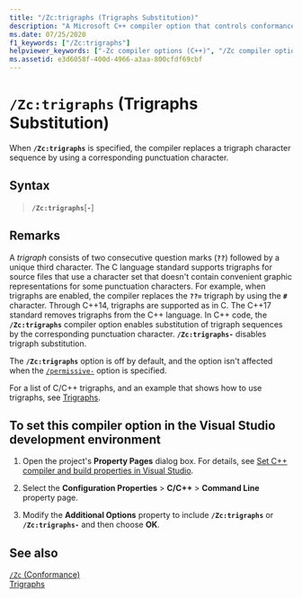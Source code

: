 ```yaml
---
title: "/Zc:trigraphs (Trigraphs Substitution)"
description: "A Microsoft C++ compiler option that controls conformance support for trigraphs."
ms.date: 07/25/2020
f1_keywords: ["/Zc:trigraphs"]
helpviewer_keywords: ["-Zc compiler options (C++)", "/Zc compiler options (C++)", "Conformance compiler options", "Zc compiler options (C++)"]
ms.assetid: e3d6058f-400d-4966-a3aa-800cfdf69cbf
---
```

# `/Zc:trigraphs` (Trigraphs Substitution)

When **`/Zc:trigraphs`** is specified, the compiler replaces a trigraph character sequence by using a corresponding punctuation character.

## Syntax

> **`/Zc:trigraphs`**[**`-`**]

## Remarks

A *trigraph* consists of two consecutive question marks (**`??`**) followed by a unique third character. The C language standard supports trigraphs for source files that use a character set that doesn't contain convenient graphic representations for some punctuation characters. For example, when trigraphs are enabled, the compiler replaces the **`??=`** trigraph by using the **`#`** character. Through C++14, trigraphs are supported as in C. The C++17 standard removes trigraphs from the C++ language. In C++ code, the **`/Zc:trigraphs`** compiler option enables substitution of trigraph sequences by the corresponding punctuation character. **`/Zc:trigraphs-`** disables trigraph substitution.

The **`/Zc:trigraphs`** option is off by default, and the option isn't affected when the [`/permissive-`](permissive-standards-conformance.md) option is specified.

For a list of C/C++ trigraphs, and an example that shows how to use trigraphs, see [Trigraphs](../../c-language/trigraphs.md).

## To set this compiler option in the Visual Studio development environment

1. Open the project's **Property Pages** dialog box. For details, see [Set C++ compiler and build properties in Visual Studio](../working-with-project-properties.md).

1. Select the **Configuration Properties** > **C/C++** > **Command Line** property page.

1. Modify the **Additional Options** property to include **`/Zc:trigraphs`** or **`/Zc:trigraphs-`** and then choose **OK**.

## See also

[`/Zc` (Conformance)](zc-conformance.md)<br/>
[Trigraphs](../../c-language/trigraphs.md)

